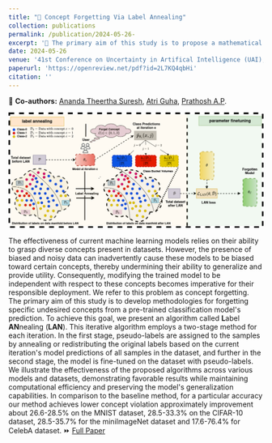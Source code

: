 ```yaml
---
title: "📝 Concept Forgetting Via Label Annealing"
collection: publications
permalink: /publication/2024-05-26- 
excerpt: '🎯 The primary aim of this study is to propose a mathematical definition of forgetting in ML models and develop methodologies for forgetting specific undesired concepts from pre-trained classification models.'
date: 2024-05-26
venue: '41st Conference on Uncertainty in Artifical Intelligence (UAI), 2025'
paperurl: 'https://openreview.net/pdf?id=2L7KQ4qbHi'
citation: ''
---
```

👥 **Co-authors:** [Ananda Theertha Suresh](http://theertha.info/), [Atri Guha](https://in.linkedin.com/in/atri-guha-949100210), [Prathosh A.P](https://sites.google.com/view/prathosh/home).

![LAN](/images/LAN.drawio.png#right)

The effectiveness of current machine learning models relies on their ability to grasp diverse concepts present in datasets. However, the presence of biased and noisy data can inadvertently cause these models to be biased toward certain concepts, thereby undermining their ability to generalize and provide utility. Consequently, modifying the trained model to be independent with respect to these concepts becomes imperative for their responsible deployment. We refer to this problem as concept forgetting. The primary aim of this study is to develop methodologies for forgetting specific undesired concepts from a pre-trained classification model's prediction. To achieve this goal, we present an algorithm called **L**abel **AN**nealing (**LAN**). This iterative algorithm employs a two-stage method for each iteration. In the first stage, pseudo-labels are assigned to the samples by annealing or redistributing the original labels based on the current iteration's model predictions of all samples in the dataset, and further in the second stage, the model is fine-tuned on the dataset with pseudo-labels. We illustrate the effectiveness of the proposed algorithms across various models and datasets, demonstrating favorable results while maintaining computational efficiency and preserving the model's generalization capabilities. In comparison to the baseline method, for a particular accuracy our method achieves lower concept violation approximately improvement about 26.6-28.5% on the MNIST dataset, 28.5-33.3% on the CIFAR-10 dataset, 28.5-35.7% for the miniImageNet dataset and 17.6-76.4% for CelebA dataset.  ⏩ [Full Paper](https://openreview.net/pdf?id=2L7KQ4qbHi)